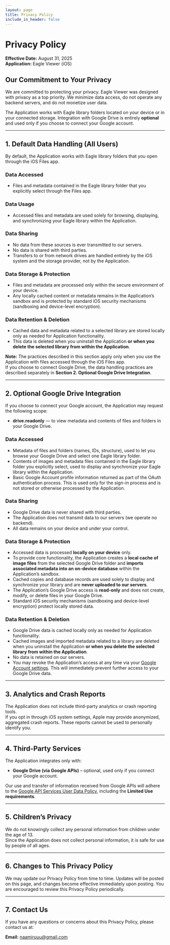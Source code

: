 ```yaml
---
layout: page
title: Privacy Policy
include_in_header: false
---
```


# Privacy Policy

**Effective Date:** August 31, 2025  
**Application:** Eagle Viewer (iOS)

## Our Commitment to Your Privacy

We are committed to protecting your privacy. Eagle Viewer was designed with privacy as a top priority. We minimize data access, do not operate any backend servers, and do not monetize user data.

The Application works with Eagle library folders located on your device or in your connected storage. Integration with Google Drive is entirely **optional** and used only if you choose to connect your Google account.

---

## 1. Default Data Handling (All Users)

By default, the Application works with Eagle library folders that you open through the iOS Files app.

### Data Accessed

- Files and metadata contained in the Eagle library folder that you explicitly select through the Files app.

### Data Usage

- Accessed files and metadata are used solely for browsing, displaying, and synchronizing your Eagle library within the Application.

### Data Sharing

- No data from these sources is ever transmitted to our servers.
- No data is shared with third parties.
- Transfers to or from network drives are handled entirely by the iOS system and the storage provider, not by the Application.

### Data Storage & Protection

- Files and metadata are processed only within the secure environment of your device.
- Any locally cached content or metadata remains in the Application’s sandbox and is protected by standard iOS security mechanisms (sandboxing and device-level encryption).

### Data Retention & Deletion

- Cached data and metadata related to a selected library are stored locally only as needed for Application functionality.
- This data is deleted when you uninstall the Application **or when you delete the selected library from within the Application**.

**Note:** The practices described in this section apply only when you use the Application with files accessed through the iOS Files app.  
If you choose to connect Google Drive, the data handling practices are described separately in **Section 2. Optional Google Drive Integration**.

---

## 2. Optional Google Drive Integration

If you choose to connect your Google account, the Application may request the following scope:

- **drive.readonly** — to view metadata and contents of files and folders in your Google Drive.

### Data Accessed

- Metadata of files and folders (names, IDs, structure), used to let you browse your Google Drive and select one Eagle library folder.
- Contents of images and metadata files contained in the Eagle library folder you explicitly select, used to display and synchronize your Eagle library within the Application.
- Basic Google Account profile information returned as part of the OAuth authentication process. This is used only for the sign-in process and is not stored or otherwise processed by the Application.

### Data Sharing

- Google Drive data is never shared with third parties.
- The Application does not transmit data to our servers (we operate no backend).
- All data remains on your device and under your control.

### Data Storage & Protection

- Accessed data is processed **locally on your device** only.
- To provide core functionality, the Application creates a **local cache of image files** from the selected Google Drive folder and **imports associated metadata into an on-device database** within the Application’s sandbox.
- Cached copies and database records are used solely to display and synchronize your library and are **never uploaded to our servers**.
- The Application’s Google Drive access is **read-only** and does not create, modify, or delete files in your Google Drive.
- Standard iOS security mechanisms (sandboxing and device-level encryption) protect locally stored data.

### Data Retention & Deletion

- Google Drive data is cached locally only as needed for Application functionality.
- Cached images and imported metadata related to a library are deleted when you uninstall the Application **or when you delete the selected library from within the Application**.
- No data is retained on our servers.
- You may revoke the Application’s access at any time via your [Google Account settings](https://myaccount.google.com/permissions). This will immediately prevent further access to your Google Drive data.

---

## 3. Analytics and Crash Reports

The Application does not include third-party analytics or crash reporting tools.  
If you opt in through iOS system settings, Apple may provide anonymized, aggregated crash reports. These reports cannot be used to personally identify you.

---

## 4. Third-Party Services

The Application integrates only with:

- **Google Drive (via Google APIs)** – optional, used only if you connect your Google account.

Our use and transfer of information received from Google APIs will adhere to the [Google API Services User Data Policy](https://developers.google.com/terms/api-services-user-data-policy), including the **Limited Use requirements**.

---

## 5. Children’s Privacy

We do not knowingly collect any personal information from children under the age of 13.  
Since the Application does not collect personal information, it is safe for use by people of all ages.

---

## 6. Changes to This Privacy Policy

We may update our Privacy Policy from time to time. Updates will be posted on this page, and changes become effective immediately upon posting. You are encouraged to review this Privacy Policy periodically.

---

## 7. Contact Us

If you have any questions or concerns about this Privacy Policy, please contact us at:

**Email:** naamiruuu@gmail.com
